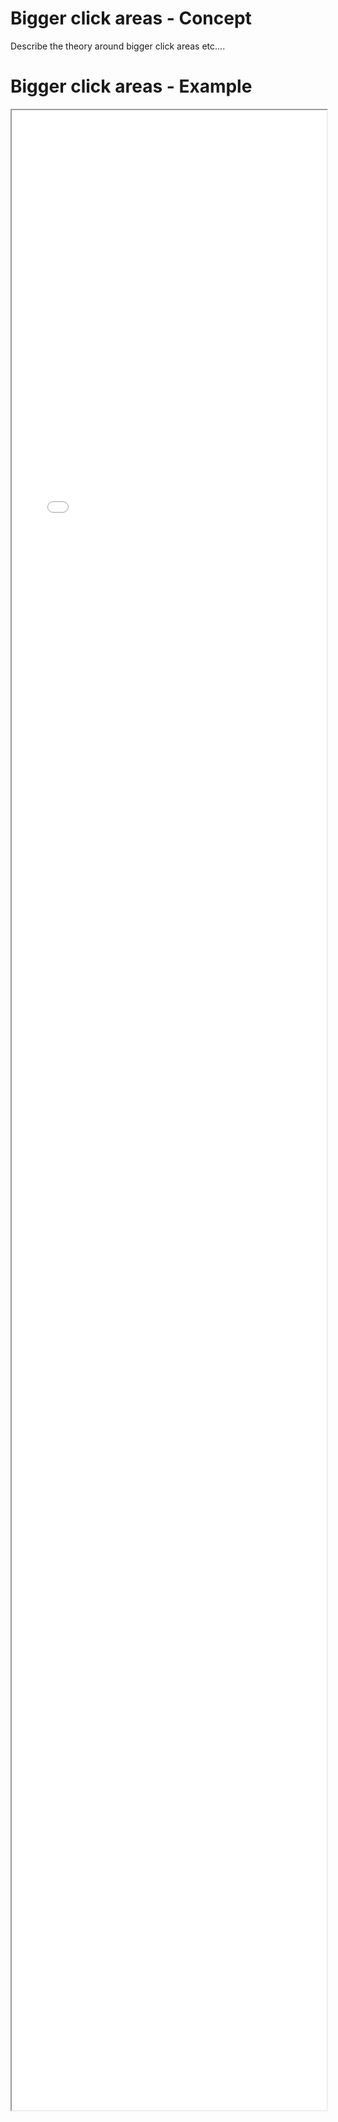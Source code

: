 # Bigger click areas - Concept

Describe the theory around bigger click areas etc.... 

# Bigger click areas - Example 

<iframe src="./Part 1 - Theory/1.UI Design/Bigger click areas/index.html" style="width: 100%; height: 80vh;"/>  

# Bigger click areas - Analysis
* This is an area of UI design that is often overlooked
* Nothing is worse than trying multiple time to click on a "Remember Me" checkbox that just cant be clicked
* A user can loose out on the full functionality of a site, especially if the site has hidden elements, that can't be reached because of tiny click areas 

## Bad things to point out

* The Collapsable panel can only be opened by clicking on the caret, this is a tiny click area
* The Radio buttons can only be selected by clicking on the button area
* The checkbox can only be seleted by clicking onthe box itself
* Cursor does not change when hovering over clickable areas

